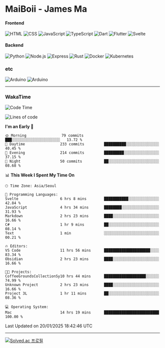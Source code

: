 # MaiBoii - James Ma

#### Frontend
![HTML](https://img.shields.io/badge/-HTML-E34F26?style=flat-square&logo=html5&logoColor=white)
![CSS](https://img.shields.io/badge/-CSS-1572B6?style=flat-square&logo=css3)
![JavaScript](https://img.shields.io/badge/-JavaScript-F7DF1E?style=flat-square&logo=javascript&logoColor=black)
![TypeScript](https://img.shields.io/badge/-TypeScript-02569B?style=flat-square&logo=typescript&logoColor=white)
![Dart](https://img.shields.io/badge/-Dart-0175C2?style=flat-square&logo=dart)
![Flutter](https://img.shields.io/badge/-Flutter-02569B?style=flat-square&logo=flutter)
![Svelte](https://img.shields.io/badge/-Svelte-E34F26?style=flat-square&logo=svelte&logoColor=white)


#### Backend
![Python](https://img.shields.io/badge/-Python-3776AB?style=flat-square&logo=python&logoColor=white)
![Node.js](https://img.shields.io/badge/-Node.js-339933?style=flat-square&logo=node.js&logoColor=white)
![Express](https://img.shields.io/badge/-Express-339933?style=flat-square&logo=express&logoColor=white)
![Rust](https://img.shields.io/badge/-Rust-000000?style=flat-square&logo=rust&logoColor=white)
![Docker](https://img.shields.io/badge/-Docker-2496ED?style=flat-square&logo=docker&logoColor=white)
![Kubernetes](https://img.shields.io/badge/-Kubernetes-326CE5?style=flat-square&logo=kubernetes&logoColor=white)


### etc
![Arduino](https://img.shields.io/badge/-Arduino-00878F?style=flat-square&logo=arduino&logoColor=white)
![Arduino](https://img.shields.io/badge/-Unity-232326?style=flat-square&logo=unity&logoColor=white)

---
### WakaTime
<!--START_SECTION:waka-->
![Code Time](http://img.shields.io/badge/Code%20Time-1%2C027%20hrs%2016%20mins-blue)

![Lines of code](https://img.shields.io/badge/From%20Hello%20World%20I%27ve%20Written-1.8%20million%20lines%20of%20code-blue)

**I'm an Early 🐤** 

```text
🌞 Morning                79 commits          ███░░░░░░░░░░░░░░░░░░░░░░   13.72 % 
🌆 Daytime                233 commits         ██████████░░░░░░░░░░░░░░░   40.45 % 
🌃 Evening                214 commits         █████████░░░░░░░░░░░░░░░░   37.15 % 
🌙 Night                  50 commits          ██░░░░░░░░░░░░░░░░░░░░░░░   08.68 % 
```


📊 **This Week I Spent My Time On** 

```text
🕑︎ Time Zone: Asia/Seoul

💬 Programming Languages: 
Svelte                   6 hrs 8 mins        ███████████░░░░░░░░░░░░░░   42.84 % 
JavaScript               4 hrs 34 mins       ████████░░░░░░░░░░░░░░░░░   31.93 % 
Markdown                 2 hrs 23 mins       ████░░░░░░░░░░░░░░░░░░░░░   16.66 % 
C#                       1 hr 9 mins         ██░░░░░░░░░░░░░░░░░░░░░░░   08.14 % 
Text                     1 min               ░░░░░░░░░░░░░░░░░░░░░░░░░   00.21 % 

🔥 Editors: 
VS Code                  11 hrs 56 mins      █████████████████████░░░░   83.34 % 
Obsidian                 2 hrs 23 mins       ████░░░░░░░░░░░░░░░░░░░░░   16.66 % 

🐱‍💻 Projects: 
CoffeeGroundsCollectionSy10 hrs 44 mins      ███████████████████░░░░░░   74.99 % 
Unknown Project          2 hrs 23 mins       ████░░░░░░░░░░░░░░░░░░░░░   16.66 % 
Project 3L               1 hr 11 mins        ██░░░░░░░░░░░░░░░░░░░░░░░   08.36 % 

💻 Operating System: 
Mac                      14 hrs 19 mins      █████████████████████████   100.00 % 
```


 Last Updated on 20/01/2025 18:42:46 UTC
<!--END_SECTION:waka-->
---
[![Solved.ac
프로필](http://mazassumnida.wtf/api/v2/generate_badge?boj=msu2020)](https://solved.ac/msu2020)
